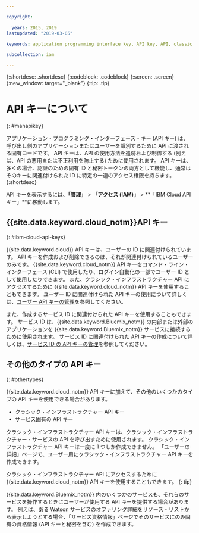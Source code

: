```yaml
---

copyright:

  years: 2015, 2019
lastupdated: "2019-03-05"

keywords: application programming interface key, API key, API, classic infrastructure API key, IBM Cloud API key

subcollection: iam

---
```


{:shortdesc: .shortdesc}
{:codeblock: .codeblock}
{:screen: .screen}
{:new_window: target="_blank"}
{:tip: .tip}

# API キーについて
{: #manapikey}

アプリケーション・プログラミング・インターフェース・キー (API キー) は、呼び出し側のアプリケーションまたはユーザーを識別するために API に渡される固有コードです。 API キーは、API の使用方法を追跡および制御する (例えば、API の悪用または不正利用を防止する) ために使用されます。 API キーは、多くの場合、認証のための固有 ID と秘密トークンの両方として機能し、通常はそのキーに関連付けられた ID に特定の一連のアクセス権限を持ちます。
{:shortdesc}

API キーを表示するには、**「管理」** > **「アクセス (IAM)」** > **「IBM Cloud API キー」**に移動します。

## {{site.data.keyword.cloud_notm}}API キー
{: #ibm-cloud-api-keys}

{{site.data.keyword.cloud}} API キーは、ユーザーの ID に関連付けられています。 API キーを作成および削除できるのは、それが関連付けられているユーザーのみです。 {{site.data.keyword.cloud_notm}} API キーをコマンド・ライン・インターフェース (CLI) で使用したり、ログイン自動化の一部でユーザー ID として使用したりできます。 また、クラシック・インフラストラクチャー API にアクセスするために {{site.data.keyword.cloud_notm}} API キーを使用することもできます。 ユーザー ID に関連付けられた API キーの使用について詳しくは、[ユーザー API キーの管理](/docs/iam?topic=iam-userapikey#userapikey)を参照してください。

また、作成するサービス ID に関連付けられた API キーを使用することもできます。 サービス ID は、{{site.data.keyword.Bluemix_notm}} の内部または外部のアプリケーションを {{site.data.keyword.Bluemix_notm}} サービスに接続するために使用されます。 サービス ID に関連付けられた API キーの作成について詳しくは、[サービス ID の API キーの管理](/docs/iam?topic=iam-serviceidapikeys#serviceidapikeys)を参照してください。

## その他のタイプの API キー
{: #othertypes}

{{site.data.keyword.cloud_notm}} API キーに加えて、その他のいくつかのタイプの API キーを使用できる場合があります。

* クラシック・インフラストラクチャー API キー
* サービス固有の API キー

クラシック・インフラストラクチャー API キーは、クラシック・インフラストラクチャー・サービスの API を呼び出すために使用されます。 クラシック・インフラストラクチャー API キーは一度に 1 つしか作成できません。 「ユーザーの詳細」ページで、ユーザー用にクラシック・インフラストラクチャー API キーを作成できます。

クラシック・インフラストラクチャー API にアクセスするために {{site.data.keyword.cloud_notm}} API キーを使用することもできます。
{: tip}

{{site.data.keyword.Bluemix_notm}} 内のいくつかのサービスも、それらのサービスを操作するときにユーザーが使用する API キーを提供する場合があります。 例えば、ある Watson サービスのオファリング詳細をリソース・リストから表示しようとする場合、「サービス資格情報」ページでそのサービスにのみ固有の資格情報 (API キーと秘密を含む) を作成できます。
